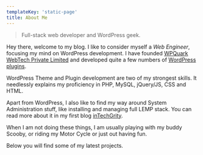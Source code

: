 ```yaml
---
templateKey: 'static-page'
title: About Me
---
```


> Full-stack web developer and WordPress geek.

Hey there, welcome to my blog. I like to consider myself a *Web Engineer*, focusing my mind on WordPress development. I have founded [WPQuark WebTech Private Limited](https://wpquark.com) and developed quite a few numbers of [WordPress plugins](#work).

WordPress Theme and Plugin development are two of my strongest skills. It needlessly explains my proficiency in PHP, MySQL, jQuery/JS, CSS and HTML.

Apart from WordPress, I also like to find my way around System Administration stuff, like installing and managing full LEMP stack. You can read more about it in my first blog [inTechGrity](https://intechgrity.com).

When I am not doing these things, I am usually playing with my buddy Scooby, or riding my Motor Cycle or just out having fun.

Below you will find some of my latest projects.

